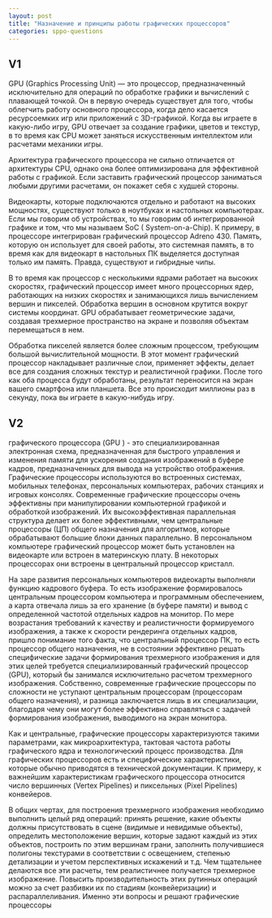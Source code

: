 ```yaml
---
layout: post
title: "Назначение и принципы работы графических процессоров"
categories: sppo-questions
---
```


## V1

GPU (Graphics Processing Unit) — это процессор, предназначенный исключительно для операций по обработке графики и
вычислений с плавающей точкой. Он в первую очередь существует для того, чтобы облегчить работу основного процессора,
когда дело касается ресурсоемких игр или приложений с 3D-графикой. Когда вы играете в какую-либо игру, GPU отвечает за
создание графики, цветов и текстур, в то время как CPU может заняться искусственным интеллектом или расчетами механики
игры.

Архитектура графического процессора не сильно отличается от архитектуры CPU, однако она более оптимизирована для
эффективной работы с графикой. Если заставить графический процессор заниматься любыми другими расчетами, он покажет себя
с худшей стороны.

Видеокарты, которые подключаются отдельно и работают на высоких мощностях, существуют только в ноутбуках и настольных
компьютерах. Если мы говорим об устройствах, то мы говорим об интегрированной графике и том, что мы называем SoC (
System-on-a-Chip). К примеру, в процессоре интегрирован графический процессор Adreno 430. Память, которую он использует
для своей работы, это системная память, в то время как для видеокарт в настольных ПК выделяется доступная только им
память. Правда, существуют и гибридные чипы.

В то время как процессор с несколькими ядрами работает на высоких скоростях, графический процессор имеет много
процессорных ядер, работающих на низких скоростях и занимающихся лишь вычислением вершин и пикселей. Обработка вершин в
основном крутится вокруг системы координат. GPU обрабатывает геометрические задачи, создавая трехмерное пространство на
экране и позволяя объектам перемещаться в нем.

Обработка пикселей является более сложным процессом, требующим большой вычислительной мощности. В этот момент
графический процессор накладывает различные слои, применяет эффекты, делает все для создания сложных текстур и
реалистичной графики. После того как оба процесса будут обработаны, результат переносится на экран вашего смартфона или
планшета. Все это происходит миллионы раз в секунду, пока вы играете в какую-нибудь игру.

## V2

графического процессора (GPU ) - это специализированная электронная схема, предназначенная для быстрого управления и
изменения памяти для ускорения создания изображений в буфере кадров, предназначенных для вывода на устройство
отображения. Графические процессоры используются во встроенных системах, мобильных телефонах, персональных
компьютерах, рабочих станциях и игровых консолях. Современные графические процессоры очень эффективны при
манипулировании компьютерной графикой и обработкой изображений. Их высокоэффективная параллельная структура делает их
более эффективными, чем центральные процессоры (ЦП) общего назначения для алгоритмов, которые обрабатывают большие
блоки данных параллельно. В персональном компьютере графический процессор может быть установлен на видеокарте или
встроен в материнскую плату. В некоторых процессорах они встроены в центральный процессор кристалл.

На заре развития персональных компьютеров видеокарты выполняли функцию кадрового буфера. То есть изображение
формировалось центральным процессором компьютера и программным обеспечением, а карта отвечала лишь за его хранение (в
буфере памяти) и вывод с определенной частотой отдельных кадров на монитор. По мере возрастания требований к качеству и
реалистичности формируемого изображения, а также к скорости рендеринга отдельных кадров, пришло понимание того факта,
что центральный процессор ПК, то есть процессор общего назначения, не в состоянии эффективно решать специфические задачи
формирования трехмерного изображения и для этих целей требуется специализированный графический процессор (GPU), который
бы занимался исключительно расчетом трехмерного изображения. Собственно, современные графические процессоры по сложности
не уступают центральным процессорам (процессорам общего назначения), и разница заключается лишь в их специализации,
благодаря чему они могут более эффективно справляться с задачей формирования изображения, выводимого на экран монитора.

Как и центральные, графические процессоры характеризуются такими параметрами, как микроархитектура, тактовая частота
работы графического ядра и технологический процесс производства. Для графических процессоров есть и специфические
характеристики, которые обычно приводятся в технической документации. К примеру, к важнейшим характеристикам
графического процессора относится число вершинных (Vertex Pipelines) и пиксельных (Pixel Pipelines) конвейеров.

В общих чертах, для построения трехмерного изображения необходимо выполнить целый ряд операций: принять решение, какие
объекты должны присутствовать в сцене (видимые и невидимые объекты), определить местоположение вершин, которые задают
каждый из этих объектов, построить по этим вершинам грани, заполнить получившиеся полигоны текстурами в соответствии с
освещением, степенью детализации и учетом перспективных искажений и т.д. Чем тщательнее делаются все эти расчеты, тем
реалистичнее получается трехмерное изображение. Повысить производительность этих рутинных операций можно за счет
разбивки их по стадиям (конвейеризации) и распараллеливания. Именно эти вопросы и решают графические процессоры

